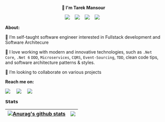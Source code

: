 <p align="center"><strong> 👋 I'm Tarek Mansour </strong></p>
<p align="center"> 
  <img src="https://img.shields.io/badge/.NET-5C2D91?style=for-the-badge&logo=.net&logoColor=white" />&nbsp;&nbsp;&nbsp;
  <img src="https://img.shields.io/badge/javascript-%23323330.svg?style=for-the-badge&logo=javascript&logoColor=%23F7DF1E" />&nbsp;&nbsp;&nbsp;
  <img src="https://img.shields.io/badge/vuejs-%2335495e.svg?style=for-the-badge&logo=vuedotjs&logoColor=%234FC08D" />&nbsp;&nbsp;&nbsp;
  <img src="https://img.shields.io/badge/azure-%230072C6.svg?style=for-the-badge&logo=azure-devops&logoColor=white" />&nbsp;&nbsp;
</p>

**About:**

👀 I’m self-taught software engineer interested in Fullstack development and Software Architecure

:battery: I love working with modern and innovative technologies, such as `.Net Core`, `.Net 6` `DDD`, `Microservices`, `CQRS`, `Event-Sourcing`, `TDD`, clean code tips, and software architecture patterns & styles.

💞️ I’m looking to collaborate on various projects

**Reach me on:**
<p>
  <a target="_blank"href="https://twitter.com/mansour__tarek"><img src="https://img.shields.io/badge/twitter-%231DA1F2.svg?&style=for-the-badge&logo=twitter&logoColor=white" /></a>&nbsp;&nbsp;&nbsp;&nbsp;
  <a target="_blank"href="https://www.linkedin.com/in/tma-dotnet//"><img src="https://img.shields.io/badge/linkedin-%230077B5.svg?&style=for-the-badge&logo=linkedin&logoColor=white"/></a>&nbsp;&nbsp;&nbsp;&nbsp;
  <a href="mailto:tarekmansour.net@gmail.com?subject=Hello%20Tarek,%20From%20Github"><img src="https://img.shields.io/badge/gmail-%23D14836.svg?&style=for-the-badge&logo=gmail&logoColor=white"/></a>&nbsp;&nbsp;&nbsp;&nbsp;
</p>

**𝗦𝘁𝗮𝘁𝘀**

| <a href="https://github.com/anuraghazra/github-readme-stats"><img align="center" src="https://github-readme-stats.vercel.app/api?username=tarekmansour&hide=stars&include_all_commits=true&theme=buefy&hide_border=true" alt="Anurag's github stats" /></a> | <a href="https://github.com/anuraghazra/github-readme-stats"><img align="center" src="https://github-readme-stats.vercel.app/api/top-langs/?username=tarekmansour&layout=compact&theme=buefy&hide_border=true" /></a> |
| ------------- | ------------- |

<!---
stats Options: &hide=stars,commits,prs,issues,contribs
--->
